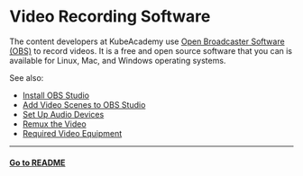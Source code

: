 # Video Recording Software

The content developers at KubeAcademy use [Open Broadcaster Software (OBS)](https://obsproject.com/) to record videos. It is a free and open source software that you can is available for Linux, Mac, and Windows operating systems. 

See also:

- [Install OBS Studio](contributors-guide/video-recording-setup/install-obs-studio.md)
- [Add Video Scenes to OBS Studio](contributors-guide/video-recording-setup/add-video-scenes.md)
- [Set Up Audio Devices](contributors-guide/video-recording-setup/audio-device-setup.md)
- [Remux the Video](contributors-guide/video-recording-setup/remux-the-video.md)
- [Required Video Equipment](contributors-guide/contributor-onboarding/required-video-equipment.md)

----
#### **[Go to README](contributors-guide/README.md)** 
